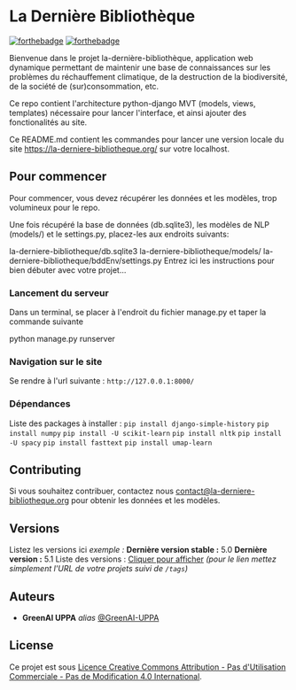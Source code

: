 # La Dernière Bibliothèque


[![forthebadge](http://forthebadge.com/images/badges/built-with-love.svg)](http://forthebadge.com)  [![forthebadge](http://forthebadge.com/images/badges/powered-by-electricity.svg)](http://forthebadge.com)


Bienvenue dans le projet la-dernière-bibliothèque, application web dynamique permettant de maintenir une base de connaissances sur les problèmes du réchauffement climatique, de la destruction de la biodiversité, de la société de (sur)consommation, etc.

Ce repo contient l'architecture python-django MVT (models, views, templates) nécessaire pour lancer l'interface, et ainsi ajouter des fonctionalités au site.

Ce README.md contient les commandes pour lancer une version locale du site https://la-derniere-bibliotheque.org/ sur votre localhost.

## Pour commencer

Pour commencer, vous devez récupérer les données et les modèles, trop volumineux pour le repo. 

Une fois récupéré la base de données (db.sqlite3), les modèles de NLP (models/) et le settings.py, placez-les aux endroits suivants:

la-derniere-bibliotheque/db.sqlite3
la-derniere-bibliotheque/models/
la-derniere-bibliotheque/bddEnv/settings.py
Entrez ici les instructions pour bien débuter avec votre projet...

### Lancement du serveur

Dans un terminal, se placer à l'endroit du fichier manage.py et taper la commande suivante 

python manage.py runserver

### Navigation sur le site 
Se rendre à l'url suivante : `http://127.0.0.1:8000/`

### Dépendances

Liste des packages à installer :
`pip install django-simple-history`
`pip install numpy`
`pip install -U scikit-learn`
`pip install nltk`
`pip install -U spacy`
`pip install fasttext`
`pip install umap-learn`

## Contributing

Si vous souhaitez contribuer, contactez nous contact@la-derniere-bibliotheque.org pour obtenir les données et les modèles.

## Versions
Listez les versions ici 
_exemple :_
**Dernière version stable :** 5.0
**Dernière version :** 5.1
Liste des versions : [Cliquer pour afficher](https://github.com/your/project-name/tags)
_(pour le lien mettez simplement l'URL de votre projets suivi de ``/tags``)_

## Auteurs
* **GreenAI UPPA** _alias_ [@GreenAI-UPPA](https://github.com/GreenAI-Uppa/)


## License

Ce projet est sous [Licence Creative Commons Attribution - Pas d'Utilisation Commerciale - Pas de Modification 4.0 International](http://creativecommons.org/licenses/by-nc-nd/4.0/).

